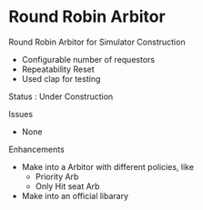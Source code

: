 # Round Robin Arbitor 

Round Robin Arbitor for Simulator Construction
* Configurable number of requestors
* Repeatability Reset
* Used clap for testing

Status : Under Construction

Issues
* None

Enhancements
* Make into a Arbitor with different policies, like 
    * Priority Arb
    * Only Hit seat Arb
* Make into an official libarary
